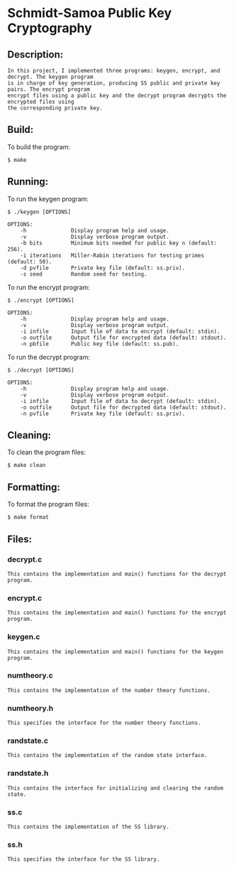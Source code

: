 # Schmidt-Samoa Public Key Cryptography

## Description:
	In this project, I implemented three programs: keygen, encrypt, and decrypt. The keygen program
	is in charge of key generation, producing SS public and private key pairs. The encrypt program
	encrypt files using a public key and the decrypt program decrypts the encrypted files using
	the corresponding private key.
	
## Build:

To build the program:

```
$ make
```

## Running:

To run the keygen program:

```
$ ./keygen [OPTIONS]
```

```
OPTIONS:
    -h              Display program help and usage.
    -v              Display verbose program output.
    -b bits         Minimum bits needed for public key n (default: 256).
    -i iterations   Miller-Rabin iterations for testing primes (default: 50).
    -d pvfile       Private key file (default: ss.priv).
    -s seed         Random seed for testing.
```

To run the encrypt program:

```
$ ./encrypt [OPTIONS]
```

```
OPTIONS:
    -h              Display program help and usage.
    -v              Display verbose program output.
    -i infile       Input file of data to encrypt (default: stdin).
    -o outfile      Output file for encrypted data (default: stdout).
    -n pbfile       Public key file (default: ss.pub).
```

To run the decrypt program:

```
$ ./decrypt [OPTIONS]
```

```
OPTIONS:
    -h              Display program help and usage.
    -v              Display verbose program output.
    -i infile       Input file of data to decrypt (default: stdin).
    -o outfile      Output file for decrypted data (default: stdout).
    -n pvfile       Private key file (default: ss.priv).
```

## Cleaning:

To clean the program files:

```
$ make clean
```

## Formatting:

To format the program files:

```
$ make format
```

## Files:

### decrypt.c
```
This contains the implementation and main() functions for the decrypt program.
```

### encrypt.c
```
This contains the implementation and main() functions for the encrypt program.
```

### keygen.c
```
This contains the implementation and main() functions for the keygen program.
```

### numtheory.c
```
This contains the implementation of the number theory functions.
```

### numtheory.h
```
This specifies the interface for the number theory functions.
```

### randstate.c
```
This contains the implementation of the random state interface.
```

### randstate.h
```
This contains the interface for initializing and clearing the random state.
```

### ss.c
```
This contains the implementation of the SS library.
```

### ss.h
```
This specifies the interface for the SS library.
```
